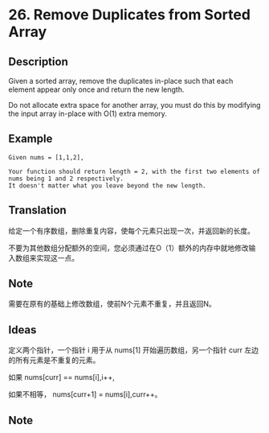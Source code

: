 # 26. Remove Duplicates from Sorted Array
## Description
Given a sorted array, remove the duplicates in-place such that each element appear only once and return the new length.

Do not allocate extra space for another array, you must do this by modifying the input array in-place with O(1) extra memory.
## Example
```$xslt
Given nums = [1,1,2],

Your function should return length = 2, with the first two elements of nums being 1 and 2 respectively.
It doesn't matter what you leave beyond the new length.

```
## Translation
给定一个有序数组，删除重复内容，使每个元素只出现一次，并返回新的长度。

不要为其他数组分配额外的空间，您必须通过在O（1）额外的内存中就地修改输入数组来实现这一点。

## Note
需要在原有的基础上修改数组，使前N个元素不重复，并且返回N。

## Ideas

定义两个指针，一个指针 i 用于从 nums[1] 开始遍历数组，另一个指针 curr 左边的所有元素是不重复的元素。

如果 nums[curr]  == nums[i],i++, 

如果不相等， nums[curr+1] = nums[i],curr++。
## Note
